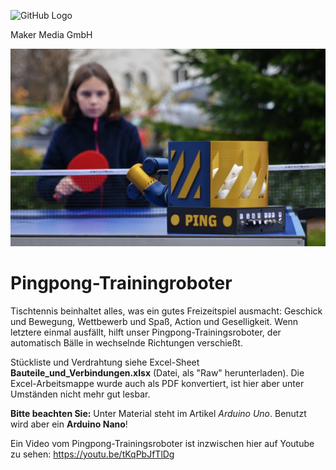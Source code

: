 ![GitHub Logo](http://www.heise.de/make/icons/make_logo.png)

Maker Media GmbH


![Aufmacher](https://github.com/MakeMagazinDE/PingpongTrainer/blob/main/aufm_kl.JPG)

# Pingpong-Trainingroboter

Tischtennis beinhaltet alles, was ein gutes Freizeitspiel ausmacht: Geschick und Bewegung, Wettbewerb und Spaß, Action und Geselligkeit. Wenn letztere einmal ausfällt, hilft unser Pingpong-Trainingsroboter, der automatisch Bälle in wechselnde Richtungen verschießt.

Stückliste und Verdrahtung siehe Excel-Sheet **Bauteile_und_Verbindungen.xlsx** (Datei, als "Raw" herunterladen). Die Excel-Arbeitsmappe wurde auch als PDF konvertiert, ist hier aber unter Umständen nicht mehr gut lesbar.

**Bitte beachten Sie:** Unter Material steht im Artikel *Arduino Uno*. Benutzt wird aber ein **Arduino Nano**!

Ein Video vom Pingpong-Trainingsroboter ist inzwischen hier auf Youtube zu sehen: https://youtu.be/tKqPbJfTlDg
